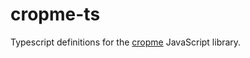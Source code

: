 # cropme-ts

Typescript definitions for the [cropme](https://github.com/shpontex/cropme) JavaScript library.
